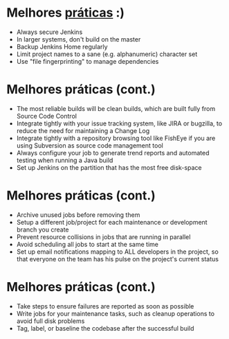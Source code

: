 # Melhores [práticas][1] :)

* Always secure Jenkins
* In larger systems, don't build on the master
* Backup Jenkins Home regularly
* Limit project names to a sane (e.g. alphanumeric) character set
* Use "file fingerprinting" to manage dependencies


# Melhores práticas (cont.)

* The most reliable builds will be clean builds, which are built fully from Source Code Control
* Integrate tightly with your issue tracking system, like JIRA or bugzilla, to reduce the need for maintaining a Change Log
* Integrate tightly with a repository browsing tool like FishEye if you are using Subversion as source code management tool
* Always configure your job to generate trend reports and automated testing when running a Java build
* Set up Jenkins on the partition that has the most free disk-space


# Melhores práticas (cont.)

* Archive unused jobs before removing them
* Setup a different job/project for each maintenance or development branch you create
* Prevent resource collisions in jobs that are running in parallel
* Avoid scheduling all jobs to start at the same time
* Set up email notifications mapping to ALL developers in the project, so that everyone on the team has his pulse on the project's current status


# Melhores práticas (cont.)

* Take steps to ensure failures are reported as soon as possible
* Write jobs for your maintenance tasks, such as cleanup operations to avoid full disk problems
* Tag, label, or baseline the codebase after the successful build

[1]:https://wiki.jenkins-ci.org/display/JENKINS/Jenkins+Best+Practices

